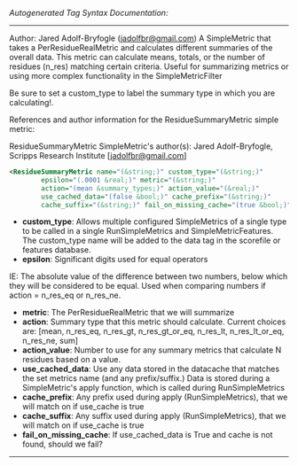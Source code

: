 <!-- THIS IS AN AUTOGENERATED FILE: Don't edit it directly, instead change the schema definition in the code itself. -->

_Autogenerated Tag Syntax Documentation:_

---
Author: Jared Adolf-Bryfogle (jadolfbr@gmail.com)
A SimpleMetric that takes a PerResidueRealMetric and calculates different summaries of the overall data.
  This metric can calculate means, totals, or the number of residues (n_res) matching certain criteria. 
  Useful for summarizing metrics or using more complex functionality in the SimpleMetricFilter

  Be sure to set a custom_type to label the summary type in which you are calculating!.

References and author information for the ResidueSummaryMetric simple metric:

ResidueSummaryMetric SimpleMetric's author(s):
Jared Adolf-Bryfogle, Scripps Research Institute [jadolfbr@gmail.com]

```xml
<ResidueSummaryMetric name="(&string;)" custom_type="(&string;)"
        epsilon="(.0001 &real;)" metric="(&string;)"
        action="(mean &summary_types;)" action_value="(&real;)"
        use_cached_data="(false &bool;)" cache_prefix="(&string;)"
        cache_suffix="(&string;)" fail_on_missing_cache="(true &bool;)" />
```

-   **custom_type**: Allows multiple configured SimpleMetrics of a single type to be called in a single RunSimpleMetrics and SimpleMetricFeatures. 
 The custom_type name will be added to the data tag in the scorefile or features database.
-   **epsilon**: Significant digits used for equal operators

 IE:
  The absolute value of the difference between two numbers, below which they will be considered to be equal.
  Used when comparing numbers if action = n_res_eq or n_res_ne.
-   **metric**: The PerResidueRealMetric that we will summarize
-   **action**: Summary type that this metric should calculate.  Current choices are:
[mean, n_res_eq, n_res_gt, n_res_gt_or_eq, n_res_lt, n_res_lt_or_eq, n_res_ne, sum]
-   **action_value**: Number to use for any summary metrics that calculate N residues based on a value.
-   **use_cached_data**: Use any data stored in the datacache that matches the set metrics name (and any prefix/suffix.)  Data is stored during a SimpleMetric's apply function, which is called during RunSimpleMetrics
-   **cache_prefix**: Any prefix used during apply (RunSimpleMetrics), that we will match on if use_cache is true
-   **cache_suffix**: Any suffix used during apply (RunSimpleMetrics), that we will match on if use_cache is true
-   **fail_on_missing_cache**: If use_cached_data is True and cache is not found, should we fail?

---

